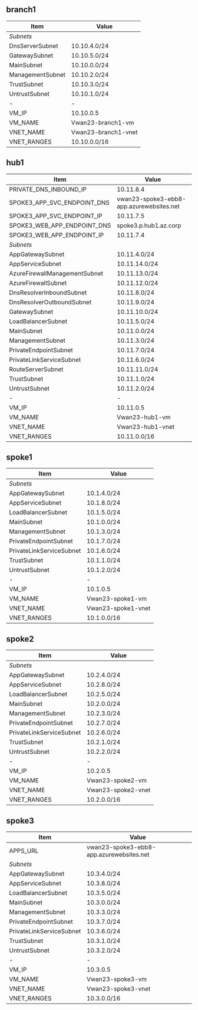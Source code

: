 

## branch1

| Item    | Value  |
|--------|--------|
| *Subnets*|        |
| DnsServerSubnet   | 10.10.4.0/24   |
| GatewaySubnet   | 10.10.5.0/24   |
| MainSubnet   | 10.10.0.0/24   |
| ManagementSubnet   | 10.10.2.0/24   |
| TrustSubnet   | 10.10.3.0/24   |
| UntrustSubnet   | 10.10.1.0/24   |
| - | -  |
| VM_IP   | 10.10.0.5   |
| VM_NAME   | Vwan23-branch1-vm   |
| VNET_NAME   | Vwan23-branch1-vnet   |
| VNET_RANGES   | 10.10.0.0/16   |

## hub1

| Item    | Value  |
|--------|--------|
| PRIVATE_DNS_INBOUND_IP   | 10.11.8.4   |
| SPOKE3_APP_SVC_ENDPOINT_DNS   | vwan23-spoke3-ebb8-app.azurewebsites.net   |
| SPOKE3_APP_SVC_ENDPOINT_IP   | 10.11.7.5   |
| SPOKE3_WEB_APP_ENDPOINT_DNS   | spoke3.p.hub1.az.corp   |
| SPOKE3_WEB_APP_ENDPOINT_IP   | 10.11.7.4   |
| *Subnets*|        |
| AppGatewaySubnet   | 10.11.4.0/24   |
| AppServiceSubnet   | 10.11.14.0/24   |
| AzureFirewallManagementSubnet   | 10.11.13.0/24   |
| AzureFirewallSubnet   | 10.11.12.0/24   |
| DnsResolverInboundSubnet   | 10.11.8.0/24   |
| DnsResolverOutboundSubnet   | 10.11.9.0/24   |
| GatewaySubnet   | 10.11.10.0/24   |
| LoadBalancerSubnet   | 10.11.5.0/24   |
| MainSubnet   | 10.11.0.0/24   |
| ManagementSubnet   | 10.11.3.0/24   |
| PrivateEndpointSubnet   | 10.11.7.0/24   |
| PrivateLinkServiceSubnet   | 10.11.6.0/24   |
| RouteServerSubnet   | 10.11.11.0/24   |
| TrustSubnet   | 10.11.1.0/24   |
| UntrustSubnet   | 10.11.2.0/24   |
| - | -  |
| VM_IP   | 10.11.0.5   |
| VM_NAME   | Vwan23-hub1-vm   |
| VNET_NAME   | Vwan23-hub1-vnet   |
| VNET_RANGES   | 10.11.0.0/16   |

## spoke1

| Item    | Value  |
|--------|--------|
| *Subnets*|        |
| AppGatewaySubnet   | 10.1.4.0/24   |
| AppServiceSubnet   | 10.1.8.0/24   |
| LoadBalancerSubnet   | 10.1.5.0/24   |
| MainSubnet   | 10.1.0.0/24   |
| ManagementSubnet   | 10.1.3.0/24   |
| PrivateEndpointSubnet   | 10.1.7.0/24   |
| PrivateLinkServiceSubnet   | 10.1.6.0/24   |
| TrustSubnet   | 10.1.1.0/24   |
| UntrustSubnet   | 10.1.2.0/24   |
| - | -  |
| VM_IP   | 10.1.0.5   |
| VM_NAME   | Vwan23-spoke1-vm   |
| VNET_NAME   | Vwan23-spoke1-vnet   |
| VNET_RANGES   | 10.1.0.0/16   |

## spoke2

| Item    | Value  |
|--------|--------|
| *Subnets*|        |
| AppGatewaySubnet   | 10.2.4.0/24   |
| AppServiceSubnet   | 10.2.8.0/24   |
| LoadBalancerSubnet   | 10.2.5.0/24   |
| MainSubnet   | 10.2.0.0/24   |
| ManagementSubnet   | 10.2.3.0/24   |
| PrivateEndpointSubnet   | 10.2.7.0/24   |
| PrivateLinkServiceSubnet   | 10.2.6.0/24   |
| TrustSubnet   | 10.2.1.0/24   |
| UntrustSubnet   | 10.2.2.0/24   |
| - | -  |
| VM_IP   | 10.2.0.5   |
| VM_NAME   | Vwan23-spoke2-vm   |
| VNET_NAME   | Vwan23-spoke2-vnet   |
| VNET_RANGES   | 10.2.0.0/16   |

## spoke3

| Item    | Value  |
|--------|--------|
| APPS_URL   | vwan23-spoke3-ebb8-app.azurewebsites.net   |
| *Subnets*|        |
| AppGatewaySubnet   | 10.3.4.0/24   |
| AppServiceSubnet   | 10.3.8.0/24   |
| LoadBalancerSubnet   | 10.3.5.0/24   |
| MainSubnet   | 10.3.0.0/24   |
| ManagementSubnet   | 10.3.3.0/24   |
| PrivateEndpointSubnet   | 10.3.7.0/24   |
| PrivateLinkServiceSubnet   | 10.3.6.0/24   |
| TrustSubnet   | 10.3.1.0/24   |
| UntrustSubnet   | 10.3.2.0/24   |
| - | -  |
| VM_IP   | 10.3.0.5   |
| VM_NAME   | Vwan23-spoke3-vm   |
| VNET_NAME   | Vwan23-spoke3-vnet   |
| VNET_RANGES   | 10.3.0.0/16   |
